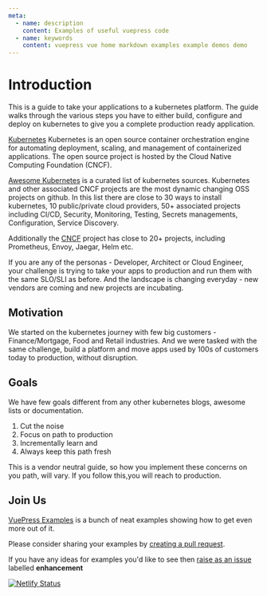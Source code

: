```yaml
---
meta:
  - name: description
    content: Examples of useful vuepress code
  - name: keywords
    content: vuepress vue home markdown examples example demos demo
---
```


# Introduction

This is a guide to take your applications to a kubernetes platform. The guide walks through the various steps you have to either build, configure and deploy on kubernetes to give you a complete production ready application.

[Kubernetes](https://kubernetes.io/docs/home/) Kubernetes is an open source container orchestration engine for automating deployment, scaling, and management of containerized applications. The open source project is hosted by the Cloud Native Computing Foundation (CNCF).

[Awesome Kubernetes](https://github.com/ramitsurana/awesome-kubernetes) is a curated list of kubernetes sources. Kubernetes and other associated CNCF projects are the most dynamic changing OSS projects on github.
In this list there are close to 30 ways to install kubernetes, 10 public/private cloud providers, 50+ associated projects including CI/CD, Security, Monitoring, Testing, Secrets managements, Configuration, Service Discovery. 

Additionally the [CNCF](www.cncf.org) project has close to 20+ projects, including Prometheus, Envoy, Jaegar, Helm etc. 

If you are any of the personas - Developer, Architect or Cloud Engineer, your challenge is trying to take your apps to production and run them with the same SLO/SLI as before. And the landscape is changing everyday - new vendors are coming and new projects are incubating. 

## Motivation

We started on the kubernetes journey with few big customers - Finance/Mortgage, Food and Retail industries. And we were tasked with the same challenge, build a platform and move apps used by 100s of customers today to production, without disruption.

## Goals

We have few goals different from any other kubernetes blogs, awesome lists or documentation.

  1. Cut the noise
  2. Focus on path to production
  3. Incrementally learn and
  4. Always keep this path fresh

This is a vendor neutral guide, so how you implement these concerns on you path, will vary. If you follow this,you will reach to production.

## Join Us

[VuePress Examples](https://vuepress-examples.netlify.com/) is a bunch of neat examples showing how to get even more out of it.

Please consider sharing your examples by [creating a pull request](https://github.com/colwilson/vuepress-examples/pulls).

If you have any ideas for examples you'd like to see then [raise as an issue](https://github.com/colwilson/vuepress-examples/issues/new) labelled **enhancement**

[![Netlify Status](https://api.netlify.com/api/v1/badges/0fc07b48-2a0d-4862-a3f0-585bb9bc77d1/deploy-status)](https://app.netlify.com/sites/vuepress-examples/deploys)


<!-- <VuePressVersioning/> -->
